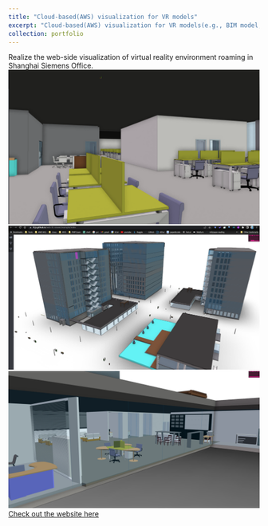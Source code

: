 ```yaml
---
title: "Cloud-based(AWS) visualization for VR models"
excerpt: "Cloud-based(AWS) visualization for VR models(e.g., BIM model, mesh model and point clouds) with three.js, bim-gis-view, and potreeJS[Check out the website here](https://siemens-iris-bucket.s3.amazonaws.com/unity-Webgl-Shanghai+Office-1.0/index.html)<br/><img src='/images/bim-ifc 3.png'>"
collection: portfolio
---
```


Realize the web-side visualization of virtual reality environment roaming in Shanghai Siemens Office.
<br/><img src='/images/bim-ifc 1.png'><br/><img src='/images/bim-ifc 2.png'><br/><img src='/images/bim-ifc 3.png'>
[Check out the website here](https://siemens-iris-bucket.s3.amazonaws.com/unity-Webgl-Shanghai+Office-1.0/index.html)

